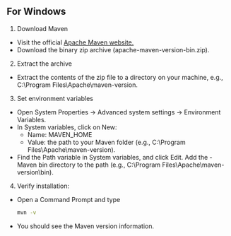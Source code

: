 
## For Windows

1. Download Maven
- Visit the official [Apache Maven website.](https://maven.apache.org/download.cgi)
- Download the binary zip archive (apache-maven-version-bin.zip).
2. Extract the archive
- Extract the contents of the zip file to a directory on your machine, e.g., C:\Program Files\Apache\maven-version.
3. Set environment variables
- Open System Properties → Advanced system settings → Environment Variables.
- In System variables, click on New:
  - Name: MAVEN_HOME
  - Value: the path to your Maven folder (e.g., C:\Program Files\Apache\maven-version).
- Find the Path variable in System variables, and click Edit. Add the - Maven bin directory to the path (e.g., C:\Program Files\Apache\maven-version\bin).
4. Verify installation:
- Open a Command Prompt and type
  ```bash
  mvn -v
- You should see the Maven version information.

